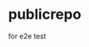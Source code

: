 # publicrepo
for e2e test














































































































































































































































































































































































































































































































































































































































































































































































































































































































































































































































































































































































































































































































































































































































































































































































































































































































































































































































































































































































































































































































































































































































































































































































































































































































































































































































































































































































































































































































































































































































































































































































































































































































































































































































































































































































































































































































































































































































































































































































































































































































































































































































































































































































































































































































































































































































































































































































































































































































































